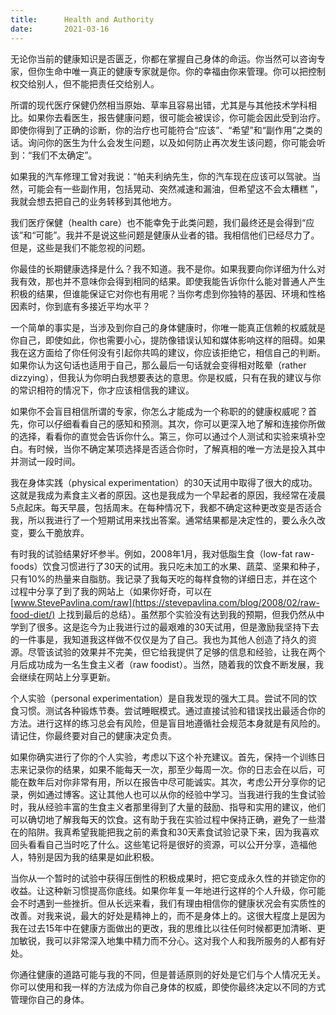 ```yaml
---
title:      Health and Authority
date:       2021-03-16
---
```


无论你当前的健康知识是否匮乏，你都在掌握自己身体的命运。你当然可以咨询专家，但你生命中唯一真正的健康专家就是你。你的幸福由你来管理。你可以把控制权交给别人，但不能把责任交给别人。

所谓的现代医疗保健仍然相当原始、草率且容易出错，尤其是与其他技术学科相比。如果你去看医生，报告健康问题，很可能会被误诊，你可能会因此受到治疗。即使你得到了正确的诊断，你的治疗也可能符合“应该”、“希望”和“副作用”之类的话。询问你的医生为什么会发生问题，以及如何防止再次发生该问题，你可能会听到：“我们不太确定”。

如果我的汽车修理工曾对我说：“帕夫利纳先生，你的汽车现在应该可以驾驶。当然，可能会有一些副作用，包括晃动、突然减速和漏油，但希望这不会太糟糕 ”，我就会想去把自己的业务转移到其他地方。

我们医疗保健（health care）也不能幸免于此类问题，我们最终还是会得到“应该”和“可能”。我并不是说这些问题是健康从业者的错。我相信他们已经尽力了。但是，这些是我们不能忽视的问题。

你最佳的长期健康选择是什么？我不知道。我不是你。如果我要向你详细为什么对我有效，那也并不意味你会得到相同的结果。即使我能告诉你什么能对普通人产生积极的结果，但谁能保证它对你也有用呢？当你考虑到你独特的基因、环境和性格因素时，你到底有多接近平均水平？

一个简单的事实是，当涉及到你自己的身体健康时，你唯一能真正信赖的权威就是你自己，即使如此，你也需要小心，提防像错误认知和媒体影响这样的阻碍。如果我在这方面给了你任何没有引起你共鸣的建议，你应该拒绝它，相信自己的判断。如果你认为这句话也适用于自己，那么最后一句话就会变得相对眩晕（rather dizzying），但我认为你明白我想要表达的意思。你是权威，只有在我的建议与你的常识相符的情况下，你才应该相信我的建议。

如果你不会盲目相信所谓的专家，你怎么才能成为一个称职的的健康权威呢？首先，你可以仔细看看自己的感知和预测。其次，你可以更深入地了解和连接你所做的选择，看看你的直觉会告诉你什么。第三，你可以通过个人测试和实验来填补空白。有时候，当你不确定某项选择是否适合你时，了解真相的唯一方法是投入其中并测试一段时间。

我在身体实践（physical experimentation）的30天试用中取得了很大的成功。这就是我成为素食主义者的原因。这也是我成为一个早起者的原因，我经常在凌晨5点起床。每天早晨，包括周末。在每种情况下，我都不确定这种更改变是否适合我，所以我进行了一个短期试用来找出答案。通常结果都是决定性的，要么永久改变，要么干脆放弃。

有时我的试验结果好坏参半。例如，2008年1月，我对低脂生食（low-fat raw-foods）饮食习惯进行了30天的试用。我只吃未加工的水果、蔬菜、坚果和种子，只有10%的热量来自脂肪。我记录了我每天吃的每样食物的详细日志，并在这个过程中分享了到了我的网站上（如果你好奇，可以在 [www.StevePavlina.com/raw](https://stevepavlina.com/blog/2008/02/raw-food-diet/) 上找到最后的总结）。虽然那个实验没有达到我的预期，但我仍然从中学到了很多。这是迄今为止我进行过的最艰难的30天试用，但是激励我坚持下去的一件事是，我知道我这样做不仅仅是为了自己。我也为其他人创造了持久的资源。尽管该试验的效果并不完美，但它给我提供了足够的信息和经验，让我在两个月后成功成为一名生食主义者（raw foodist）。当然，随着我的饮食不断发展，我会继续在网站上分享更新。

个人实验（personal experimentation）是自我发现的强大工具。尝试不同的饮食习惯。测试各种锻炼节奏。尝试睡眠模式。通过直接试验和错误找出最适合你的方法。进行这样的练习总会有风险，但是盲目地遵循社会规范本身就是有风险的。请记住，你最终要对自己的健康决定负责。

如果你确实进行了你的个人实验，考虑以下这个补充建议。首先，保持一个训练日志来记录你的结果，如果不能每天一次，那至少每周一次。你的日志会在以后，可能在数年后对你非常有用，所以在报告中尽可能诚实。其次，考虑公开分享你的记录，例如通过博客。这让其他人也可以从你的经验中学习。当我进行我的生食试验时，我从经验丰富的生食主义者那里得到了大量的鼓励、指导和实用的建议，他们可以确切地了解我每天的饮食。这有助于我在实验过程中保持正确，避免了一些潜在的陷阱。我真希望我能把我之前的素食和30天素食试验记录下来，因为我喜欢回头看看自己当时吃了什么。这些笔记将是很好的资源，可以公开分享，造福他人，特别是因为我的结果是如此积极。

当你从一个暂时的试验中获得压倒性的积极成果时，把它变成永久性的并锁定你的收益。让这种新习惯提高你底线。如果你年复一年地进行这样的个人升级，你可能会不时遇到一些挫折。但从长远来看，我们有理由相信你的健康状况会有实质性的改善。对我来说，最大的好处是精神上的，而不是身体上的。这很大程度上是因为我在过去15年中在健康方面做出的更改，我的思维比以往任何时候都更加清晰、更加敏锐，我可以非常深入地集中精力而不分心。这对我个人和我所服务的人都有好处。

你通往健康的道路可能与我的不同，但是普适原则的好处是它们与个人情况无关。你可以使用和我一样的方法成为你自己身体的权威，即使你最终决定以不同的方式管理你自己的身体。